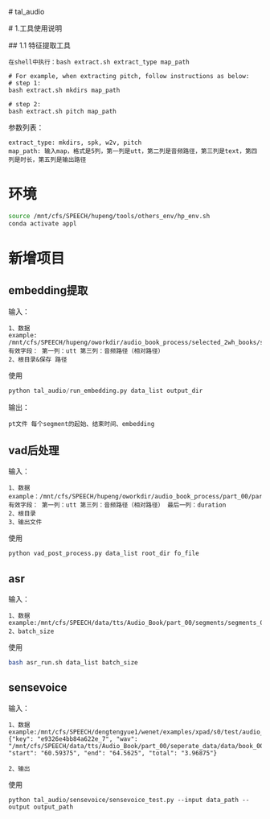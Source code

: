 # tal_audio

# 1.工具使用说明

## 1.1 特征提取工具
```
在shell中执行：bash extract.sh extract_type map_path

# For example, when extracting pitch, follow instructions as below:
# step 1:
bash extract.sh mkdirs map_path

# step 2:
bash extract.sh pitch map_path
```

参数列表：
```
extract_type: mkdirs, spk, w2v, pitch
map_path: 输入map，格式是5列，第一列是utt，第二列是音频路径，第三列是text，第四列是时长，第五列是输出路径
```

# 环境
```bash
source /mnt/cfs/SPEECH/hupeng/tools/others_env/hp_env.sh 
conda activate appl
```

# 新增项目
## embedding提取
输入：
```
1、数据
example: /mnt/cfs/SPEECH/hupeng/oworkdir/audio_book_process/selected_2wh_books/set1_single.list
有效字段： 第一列：utt 第三列：音频路径（相对路径）
2、根目录&保存 路径
```
使用
```py
python tal_audio/run_embedding.py data_list output_dir
```
输出：
```
pt文件 每个segment的起始、结束时间、embedding
```

## vad后处理
输入：
```
1、数据
example：/mnt/cfs/SPEECH/hupeng/oworkdir/audio_book_process/part_00/part_00.list
有效字段： 第一列：utt 第三列：音频路径（相对路径） 最后一列：duration
2、根目录
3、输出文件
```
使用
```py
python vad_post_process.py data_list root_dir fo_file
```

## asr
输入：
```
1、数据
example:/mnt/cfs/SPEECH/data/tts/Audio_Book/part_00/segments/segments_01.list
2、batch_size
```
使用
```bash
bash asr_run.sh data_list batch_size
```

## sensevoice
输入：
```
1、数据
example:/mnt/cfs/SPEECH/dengtengyue1/wenet/examples/xpad/s0/test/audio_book/mini_test/data4.json
{"key": "e9326e4bb84a622e_7", "wav": "/mnt/cfs/SPEECH/data/tts/Audio_Book/part_00/seperate_data/data/book_0000/e9326e4bb84a622e.mp3", "start": "60.59375", "end": "64.5625", "total": "3.96875"}

2、输出
```
使用
```
python tal_audio/sensevoice/sensevoice_test.py --input data_path --output output_path
```